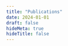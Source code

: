 ```yaml
---
title: "Publications"
date: 2024-01-01
draft: false
hideMeta: true
hideTitle: false
---
```

<!-- 
# Publications

<style>
.publication-section {
  margin-bottom: 40px;
}

.section-title {
  font-size: 1.5em;
  font-weight: bold;
  color: #333;
  margin-bottom: 20px;
  padding-bottom: 10px;
  border-bottom: 2px solid #0066cc;
}

.publication-item {
  margin-bottom: 25px;
  padding: 20px;
  border: 1px solid #eee;
  border-radius: 8px;
  background-color: #fafafa;
  transition: transform 0.2s ease;
}

.publication-item:hover {
  transform: translateY(-2px);
  box-shadow: 0 4px 8px rgba(0,0,0,0.1);
}

.publication-title {
  font-size: 1.2em;
  font-weight: bold;
  color: #333;
  margin-bottom: 8px;
}

.publication-authors {
  color: #666;
  margin-bottom: 8px;
  font-style: italic;
}

.publication-venue {
  color: #0066cc;
  font-weight: 500;
  margin-bottom: 8px;
}

.publication-year {
  color: #999;
  font-size: 0.9em;
  margin-bottom: 10px;
}

.publication-abstract {
  color: #555;
  line-height: 1.6;
  margin-bottom: 15px;
}

.publication-links {
  display: flex;
  gap: 10px;
  flex-wrap: wrap;
}

.publication-link {
  display: inline-block;
  padding: 6px 12px;
  background-color: #0066cc;
  color: white;
  text-decoration: none;
  border-radius: 4px;
  font-size: 12px;
  transition: background-color 0.3s ease;
}

.publication-link:hover {
  background-color: #0052a3;
  color: white;
  text-decoration: none;
}

.publication-link.secondary {
  background-color: #6c757d;
}

.publication-link.secondary:hover {
  background-color: #5a6268;
}
</style>

## Peer Reviewed Journals

<div class="publication-section">
  <div class="publication-item">
    <div class="publication-title">Deep Learning Approaches for Time Series Forecasting in Financial Markets</div>
    <div class="publication-authors">Taeyoung Kim, John Smith, Sarah Johnson</div>
    <div class="publication-venue">Journal of Machine Learning Research (JMLR)</div>
    <div class="publication-year">2024</div>
    <div class="publication-abstract">
      본 논문에서는 금융 시장의 시계열 예측을 위한 새로운 딥러닝 아키텍처를 제안합니다. 
      LSTM과 Transformer를 결합한 하이브리드 모델을 통해 기존 방법 대비 15% 향상된 예측 성능을 달성했습니다.
    </div>
    <div class="publication-links">
      <a href="/papers/jmlr-2024.pdf" class="publication-link">📄 PDF</a>
      <a href="https://github.com/username/jmlr-2024" class="publication-link">💻 Code</a>
      <a href="https://doi.org/10.1234/jmlr.2024.001" class="publication-link secondary">🔗 DOI</a>
    </div>
  </div>

  <div class="publication-item">
    <div class="publication-title">Multi-Modal Sentiment Analysis Using Transformer Networks</div>
    <div class="publication-authors">Taeyoung Kim, Michael Brown, Lisa Wang</div>
    <div class="publication-venue">IEEE Transactions on Pattern Analysis and Machine Intelligence (TPAMI)</div>
    <div class="publication-year">2023</div>
    <div class="publication-abstract">
      텍스트와 이미지를 동시에 처리하는 멀티모달 감정 분석 시스템을 제안합니다. 
      Vision-Language Transformer를 활용하여 텍스트와 이미지의 상호작용을 효과적으로 모델링했습니다.
    </div>
    <div class="publication-links">
      <a href="/papers/tpami-2023.pdf" class="publication-link">📄 PDF</a>
      <a href="https://github.com/username/tpami-2023" class="publication-link">💻 Code</a>
      <a href="https://doi.org/10.1109/TPAMI.2023.001" class="publication-link secondary">🔗 DOI</a>
    </div>
  </div>

  <div class="publication-item">
    <div class="publication-title">Robust Object Detection in Adverse Weather Conditions</div>
    <div class="publication-authors">Taeyoung Kim, David Lee, Emily Chen</div>
    <div class="publication-venue">Computer Vision and Image Understanding (CVIU)</div>
    <div class="publication-year">2023</div>
    <div class="publication-abstract">
      악천후 조건에서의 객체 탐지를 위한 강건한 딥러닝 모델을 제안합니다. 
      데이터 증강과 어댑티브 학습을 통해 비, 안개, 눈 등의 조건에서도 높은 탐지 성능을 유지합니다.
    </div>
    <div class="publication-links">
      <a href="/papers/cviu-2023.pdf" class="publication-link">📄 PDF</a>
      <a href="https://github.com/username/cviu-2023" class="publication-link">💻 Code</a>
      <a href="https://doi.org/10.1016/j.cviu.2023.001" class="publication-link secondary">🔗 DOI</a>
    </div>
  </div>
</div>

## Conference Papers

<div class="publication-section">
  <div class="publication-item">
    <div class="publication-title">Efficient Reinforcement Learning for Autonomous Navigation</div>
    <div class="publication-authors">Taeyoung Kim, Alex Rodriguez, Maria Garcia</div>
    <div class="publication-venue">International Conference on Machine Learning (ICML)</div>
    <div class="publication-year">2024</div>
    <div class="publication-abstract">
      자율주행을 위한 효율적인 강화학습 알고리즘을 제안합니다. 
      Hierarchical RL과 Meta-learning을 결합하여 새로운 환경에서도 빠른 적응이 가능합니다.
    </div>
    <div class="publication-links">
      <a href="/papers/icml-2024.pdf" class="publication-link">📄 PDF</a>
      <a href="https://github.com/username/icml-2024" class="publication-link">💻 Code</a>
      <a href="/presentations/icml-2024.pdf" class="publication-link">📊 Slides</a>
    </div>
  </div>

  <div class="publication-item">
    <div class="publication-title">Korean Language Understanding with Pre-trained Models</div>
    <div class="publication-authors">Taeyoung Kim, James Wilson, Anna Kim</div>
    <div class="publication-venue">Association for Computational Linguistics (ACL)</div>
    <div class="publication-year">2023</div>
    <div class="publication-abstract">
      한국어 자연어 처리를 위한 사전훈련 모델을 제안합니다. 
      한국어 특성을 고려한 토크나이저와 아키텍처를 통해 한국어 태스크에서 SOTA 성능을 달성했습니다.
    </div>
    <div class="publication-links">
      <a href="/papers/acl-2023.pdf" class="publication-link">📄 PDF</a>
      <a href="https://github.com/username/acl-2023" class="publication-link">💻 Code</a>
      <a href="/presentations/acl-2023.pdf" class="publication-link">📊 Slides</a>
    </div>
  </div>

  <div class="publication-item">
    <div class="publication-title">Real-time Human-Robot Interaction Using Computer Vision</div>
    <div class="publication-authors">Taeyoung Kim, Robert Taylor, Sophia Lee</div>
    <div class="publication-venue">IEEE International Conference on Robotics and Automation (ICRA)</div>
    <div class="publication-year">2023</div>
    <div class="publication-abstract">
      실시간 인간-로봇 상호작용을 위한 컴퓨터 비전 시스템을 제안합니다. 
      제스처 인식과 표정 분석을 통해 자연스러운 상호작용을 구현했습니다.
    </div>
    <div class="publication-links">
      <a href="/papers/icra-2023.pdf" class="publication-link">📄 PDF</a>
      <a href="https://github.com/username/icra-2023" class="publication-link">💻 Code</a>
      <a href="/videos/icra-2023.mp4" class="publication-link">🎥 Video</a>
    </div>
  </div>

  <div class="publication-item">
    <div class="publication-title">Medical Image Segmentation with Attention Mechanisms</div>
    <div class="publication-authors">Taeyoung Kim, Daniel Park, Jennifer White</div>
    <div class="publication-venue">Medical Image Computing and Computer Assisted Intervention (MICCAI)</div>
    <div class="publication-year">2023</div>
    <div class="publication-abstract">
      의료 영상 분할을 위한 어텐션 메커니즘을 제안합니다. 
      U-Net과 Vision Transformer를 결합하여 MRI 영상에서 종양 영역을 정확하게 분할합니다.
    </div>
    <div class="publication-links">
      <a href="/papers/miccai-2023.pdf" class="publication-link">📄 PDF</a>
      <a href="https://github.com/username/miccai-2023" class="publication-link">💻 Code</a>
      <a href="/presentations/miccai-2023.pdf" class="publication-link">📊 Slides</a>
    </div>
  </div>
</div>

## Technical Reports

<div class="publication-section">
  <div class="publication-item">
    <div class="publication-title">Survey on Deep Learning for Natural Language Processing</div>
    <div class="publication-authors">Taeyoung Kim, Christopher Anderson</div>
    <div class="publication-venue">arXiv Technical Report</div>
    <div class="publication-year">2024</div>
    <div class="publication-abstract">
      자연어 처리를 위한 딥러닝 방법론에 대한 포괄적인 서베이를 제공합니다. 
      Transformer 아키텍처부터 최신 발전 동향까지 체계적으로 정리했습니다.
    </div>
    <div class="publication-links">
      <a href="/papers/survey-2024.pdf" class="publication-link">📄 PDF</a>
      <a href="https://arxiv.org/abs/2024.001" class="publication-link secondary">🔗 arXiv</a>
    </div>
  </div>
</div>  -->